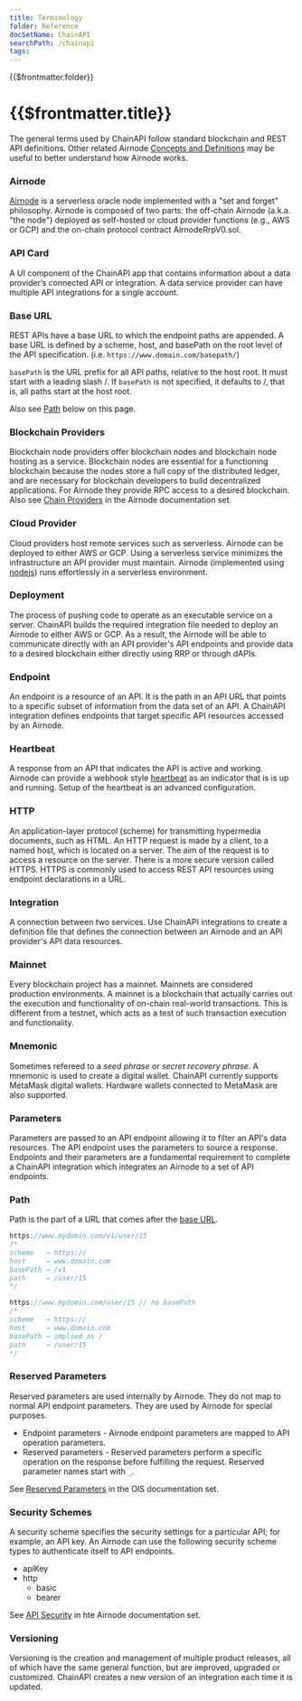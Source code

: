 ```yaml
---
title: Terminology
folder: Reference
docSetName: ChainAPI
searchPath: /chainapi
tags:
---
```


<TitleSpan>{{$frontmatter.folder}}</TitleSpan>

# {{$frontmatter.title}}

<TocHeader />
<!-- ONLY USE :include-level="[3,4]" so the definitions come thru -->
<TOC class="table-of-contents" :include-level="[3,4]" />

The general terms used by ChainAPI follow standard blockchain and REST API
definitions. Other related Airnode
[Concepts and Definitions](../../airnode/v0.7/concepts/) may be useful to better
understand how Airnode works.

### Airnode

[Airnode](/airnode/v0.7/) is a serverless oracle node implemented with a "set
and forget" philosophy. Airnode is composed of two parts: the off-chain Airnode
(a.k.a. "the node") deployed as self-hosted or cloud provider functions (e.g.,
AWS or GCP) and the on-chain protocol contract AirnodeRrpV0.sol.

### API Card

A UI component of the ChainAPI app that contains information about a data
provider’s connected API or integration. A data service provider can have
multiple API integrations for a single account.

### Base URL

REST APIs have a base URL to which the endpoint paths are appended. A base URL
is defined by a scheme, host, and basePath on the root level of the API
specification. (i.e. `https://www.domain.com/basepath/`)

`basePath` is the URL prefix for all API paths, relative to the host root. It
must start with a leading slash /. If `basePath` is not specified, it defaults
to /, that is, all paths start at the host root.

Also see [Path](./terms.md#path) below on this page.

### Blockchain Providers

Blockchain node providers offer blockchain nodes and blockchain node hosting as
a service. Blockchain nodes are essential for a functioning blockchain because
the nodes store a full copy of the distributed ledger, and are necessary for
blockchain developers to build decentralized applications. For Airnode they
provide RPC access to a desired blockchain. Also see
[Chain Providers](../../airnode/v0.7/concepts/chain-providers.md) in the Airnode
documentation set.

### Cloud Provider

Cloud providers host remote services such as serverless. Airnode can be deployed
to either AWS or GCP. Using a serverless service minimizes the infrastructure an
API provider must maintain. Airnode (implemented using
[nodejs](https://nodejs.dev)) runs effortlessly in a serverless environment.

### Deployment

<!-- Add [dAPIs](../../../dapis/) when the dAPIs doc set is ready. -->

The process of pushing code to operate as an executable service on a server.
ChainAPI builds the required integration file needed to deploy an Airnode to
either AWS or GCP. As a result, the Airnode will be able to communicate directly
with an API provider's API endpoints and provide data to a desired blockchain
either directly using RRP or through dAPIs.

### Endpoint

An endpoint is a resource of an API. It is the path in an API URL that points to
a specific subset of information from the data set of an API. A ChainAPI
integration defines endpoints that target specific API resources accessed by an
Airnode.

### Heartbeat

A response from an API that indicates the API is active and working. Airnode can
provide a webhook style
[heartbeat](../../airnode/v0.7/grp-providers/guides/build-an-airnode/heartbeat.md)
as an indicator that is is up and running. Setup of the heartbeat is an advanced
configuration.

### HTTP

An application-layer protocol (scheme) for transmitting hypermedia documents,
such as HTML. An HTTP request is made by a client, to a named host, which is
located on a server. The aim of the request is to access a resource on the
server. There is a more secure version called HTTPS. HTTPS is commonly used to
access REST API resources using endpoint declarations in a URL.

### Integration

A connection between two services. Use ChainAPI integrations to create a
definition file that defines the connection between an Airnode and an API
provider's API data resources.

### Mainnet

Every blockchain project has a mainnet. Mainnets are considered production
environments. A mainnet is a blockchain that actually carries out the execution
and functionality of on-chain real-world transactions. This is different from a
testnet, which acts as a test of such transaction execution and functionality.

### Mnemonic

Sometimes refereed to a _seed phrase_ or _secret recovery phrase_. A mnemonic is
used to create a digital wallet. ChainAPI currently supports MetaMask digital
wallets. Hardware wallets connected to MetaMask are also supported.

### Parameters

Parameters are passed to an API endpoint allowing it to filter an API's data
resources. The API endpoint uses the parameters to source a response. Endpoints
and their parameters are a fundamental requirement to complete a ChainAPI
integration which integrates an Airnode to a set of API endpoints.

### Path

Path is the part of a URL that comes after the [base URL](./terms.md#base-url).

```js
https://www.mydomin.com/v1/user/15
/*
scheme   → https://
host     → www.domain.com
basePath → /v1
path     → /user/15
*/

https://www.mydomin.com/user/15 // no basePath
/*
scheme   → https://
host     → www.domain.com
basePath → implied as /
path     → /user/15
*/
```

### Reserved Parameters

Reserved parameters are used internally by Airnode. They do not map to normal
API endpoint parameters. They are used by Airnode for special purposes.

- Endpoint parameters - Airnode endpoint parameters are mapped to API operation
  parameters.
- Reserved parameters - Reserved parameters perform a specific operation on the
  response before fulfilling the request. Reserved parameter names start with
  `_`.

See [Reserved Parameters](../../ois/v1.0/reserved-parameters.md) in the OIS
documentation set.

### Security Schemes

A security scheme specifies the security settings for a particular API; for
example, an API key. An Airnode can use the following security scheme types to
authenticate itself to API endpoints.

- apiKey
- http
  - basic
  - bearer

See
[API Security](../../airnode/v0.7/grp-providers/guides/build-an-airnode/api-security.md)
in hte Airnode documentation set.

### Versioning

Versioning is the creation and management of multiple product releases, all of
which have the same general function, but are improved, upgraded or customized.
ChainAPI creates a new version of an integration each time it is updated.
